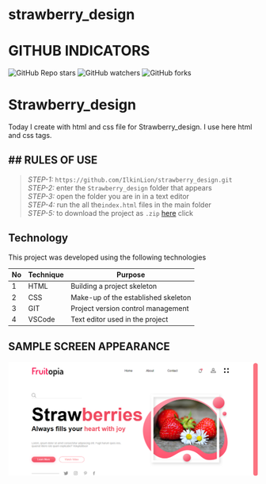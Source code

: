 # strawberry_design
 
# GITHUB INDICATORS

![GitHub Repo stars](https://img.shields.io/github/stars/IlkinLion/strawberry_design?style=for-the-badge)
![GitHub watchers](https://img.shields.io/github/watchers/IlkinLion/strawberry_design?style=for-the-badge)
![GitHub forks](https://img.shields.io/github/forks/IlkinLion/strawberry_design?style=for-the-badge)

  # Strawberry_design

Today I create with html and css file for Strawberry_design. I use here html and css tags. 
## ## RULES OF USE

> *STEP-1:* `https://github.com/IlkinLion/strawberry_design.git` <br/>
> *STEP-2:*  enter the `Strawberry_design` folder that appears <br/>
> *STEP-3:*  open the folder you are in in a text editor <br/>
> *STEP-4:*  run the  all the`index.html` files in the main folder <br/>
> *STEP-5:*  to download the project as `.zip`  [here](https://github.com/IlkinLion/strawberry_design/archive/refs/heads/main.zip) click <br/>


## Technology

This project was developed using the following technologies

| No | Technique | Purpose |
| - | ---------- | --------------------- |
| 1 | HTML | Building a project skeleton |
| 2 | CSS |  Make-up of the established skeleton |
| 3 | GIT |  Project version control management |
| 4 | VSCode | Text editor used in the project |


## SAMPLE SCREEN APPEARANCE

![There was a screenshot here](./screen1.PNG)
